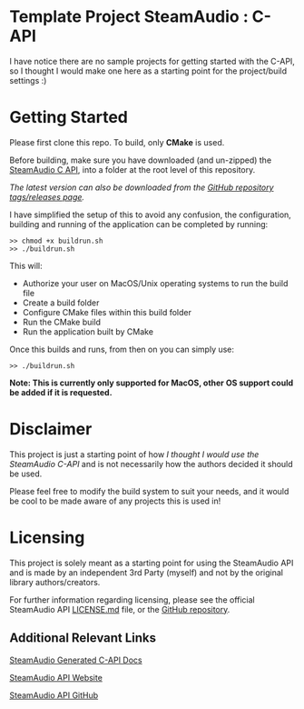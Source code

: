 # Template Project SteamAudio : C-API

I have notice there are no sample projects for getting started with the C-API, so I thought I would make one here as a starting point for the project/build settings :)

# Getting Started
Please first clone this repo. To build, only **CMake** is used.

Before building, make sure you have downloaded (and un-zipped) the [SteamAudio C API](https://valvesoftware.github.io/steam-audio/downloads.html), into a folder at the root level of this repository. 

*The latest version can also be downloaded from the [GitHub repository tags/releases page](https://github.com/ValveSoftware/steam-audio/releases).*

I have simplified the setup of this to avoid any confusion, the configuration, building and running of the application can be completed by running:

```
>> chmod +x buildrun.sh
>> ./buildrun.sh
```

This will:
- Authorize your user on MacOS/Unix operating systems to run the build file
- Create a build folder
- Configure CMake files within this build folder
- Run the CMake build
- Run the application built by CMake

Once this builds and runs, from then on you can simply use:

```
>> ./buildrun.sh
```

**Note: This is currently only supported for MacOS, other OS support could be added if it is requested.**

# Disclaimer
This project is just a starting point of how *I thought I would use the SteamAudio C-API* and is not necessarily how the authors decided it should be used.

Please feel free to modify the build system to suit your needs, and it would be cool to be made aware of any projects this is used in!

# Licensing
This project is solely meant as a starting point for using the SteamAudio API and is made by an independent 3rd Party (myself) and not by the original library authors/creators.

For further information regarding licensing, please see the official SteamAudio API [LICENSE.md](https://github.com/ValveSoftware/steam-audio/blob/master/LICENSE.md) file, or the [GitHub repository](https://github.com/ValveSoftware/steam-audio).

## Additional Relevant Links
[SteamAudio Generated C-API Docs](https://valvesoftware.github.io/steam-audio/doc/capi/index.html)

[SteamAudio API Website](https://valvesoftware.github.io/steam-audio/)

[SteamAudio API GitHub](https://github.com/ValveSoftware/steam-audio)

